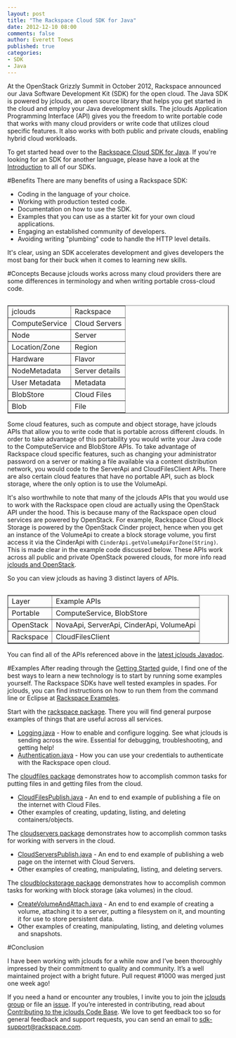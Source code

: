 ```yaml
---
layout: post
title: "The Rackspace Cloud SDK for Java"
date: 2012-12-10 08:00
comments: false
author: Everett Toews
published: true
categories: 
- SDK
- Java
---
```

At the OpenStack Grizzly Summit in October 2012, Rackspace announced our Java Software Development Kit (SDK) for the open cloud. The Java SDK is powered by jclouds, an open source library that helps you get started in the cloud and employ your Java development skills. The jclouds Application Programming Interface (API) gives you the freedom to write portable code that works with many cloud providers or write code that utilizes cloud specific features. It also works with both public and private clouds, enabling hybrid cloud workloads.
<!--more-->
To get started head over to the [Rackspace Cloud SDK for Java](http://docs.rackspace.com/sdks/guide/content/java.html). If you're looking for an SDK for another language, please have a look at the [Introduction](http://docs.rackspace.com/sdks/guide/content/intro.html) to all of our SDKs.

#Benefits
There are many benefits of using a Rackspace SDK:

* Coding in the language of your choice.
* Working with production tested code.
* Documentation on how to use the SDK.
* Examples that you can use as a starter kit for your own cloud applications.
* Engaging an established community of developers.
* Avoiding writing "plumbing" code to handle the HTTP level details.

It's clear, using an SDK accelerates development and gives developers the most bang for their buck when it comes to learning new skills.

#Concepts
Because jclouds works across many cloud providers there are some differences in terminology and when writing portable cross-cloud code.

<table width="100%" border="1" cellspacing="0" cellpadding="0" align="left">
<tbody>
<tr>
<td>jclouds</td>
<td>Rackspace</td>
</tr>
<tr>
<td>ComputeService</td>
<td>Cloud Servers</td>
</tr>
<tr>
<td>Node</td>
<td>Server</td>
</tr>
<tr>
<td>Location/Zone</td>
<td>Region</td>
</tr>
<tr>
<td>Hardware</td>
<td>Flavor</td>
</tr>
<tr>
<td>NodeMetadata</td>
<td>Server details</td>
</tr>
<tr>
<td>User Metadata</td>
<td>Metadata</td>
</tr>
<tr>
<td>BlobStore</td>
<td>Cloud Files</td>
</tr>
<tr>
<td>Blob</td>
<td>File</td>
</tr>
</tbody>
</table>

Some cloud features, such as compute and object storage, have jclouds APIs that allow you to write code that is portable across different clouds. In order to take advantage of this portability you would write your Java code to the ComputeService and BlobStore APIs. To take advantage of Rackspace cloud specific features, such as changing your administrator password on a server or making a file available via a content distribution network, you would code to the ServerApi and CloudFilesClient APIs. There are also certain cloud features that have no portable API, such as block storage, where the only option is to use the VolumeApi.

It's also worthwhile to note that many of the jclouds APIs that you would use to work with the Rackspace open cloud are actually using the OpenStack API under the hood. This is because many of the Rackspace open cloud services are powered by OpenStack. For example, Rackspace Cloud Block Storage is powered by the OpenStack Cinder project, hence when you get an instance of the VolumeApi to create a block storage volume, you first access it via the CinderApi with `CinderApi.getVolumeApiForZone(String)`. This is made clear in the example code discussed below. These APIs work across all public and private OpenStack powered clouds, for more info read [jclouds and OpenStack](http://blog.phymata.com/2012/09/04/jclouds-and-openstack/).

So you can view jclouds as having 3 distinct layers of APIs.

<table width="100%" border="1" cellspacing="0" cellpadding="0" align="left">
<tbody>
<tr>
<td>Layer</td>
<td>Example APIs</td>
</tr>
<tr>
<td>Portable</td>
<td>ComputeService, BlobStore</td>
</tr>
<tr>
<td>OpenStack</td>
<td>NovaApi, ServerApi, CinderApi, VolumeApi</td>
</tr>
<tr>
<td>Rackspace</td>
<td>CloudFilesClient</td>
</tr>
</tbody>
</table>

You can find all of the APIs referenced above in the [latest jclouds Javadoc](http://demobox.github.com/jclouds-maven-site-1.5.3/1.5.3/jclouds-multi/apidocs/).

#Examples
After reading through the [Getting Started](http://www.jclouds.org/documentation/quickstart/rackspace/) guide, I find one of the best ways to learn a new technology is to start by running some examples yourself. The Rackspace SDKs have well tested examples in spades. For jclouds, you can find instructions on how to run them from the command line or Eclipse at [Rackspace Examples](https://github.com/jclouds/jclouds-examples/blob/master/rackspace/README.md).

Start with the [rackspace package](https://github.com/jclouds/jclouds-examples/tree/master/rackspace/src/main/java/org/jclouds/examples/rackspace). There you will find general purpose examples of things that are useful across all services.

* [Logging.java](https://github.com/jclouds/jclouds-examples/blob/master/rackspace/src/main/java/org/jclouds/examples/rackspace/Logging.java) - How to enable and configure logging. See what jclouds is sending across the wire. Essential for debugging, troubleshooting, and getting help!
* [Authentication.java](https://github.com/jclouds/jclouds-examples/blob/master/rackspace/src/main/java/org/jclouds/examples/rackspace/Authentication.java) - How you can use your credentials to authenticate with the Rackspace open cloud.


The [cloudfiles package](https://github.com/jclouds/jclouds-examples/tree/master/rackspace/src/main/java/org/jclouds/examples/rackspace/cloudfiles) demonstrates how to accomplish common tasks for putting files in and getting files from the cloud.

* [CloudFilesPublish.java](https://github.com/jclouds/jclouds-examples/blob/master/rackspace/src/main/java/org/jclouds/examples/rackspace/cloudfiles/CloudFilesPublish.java) - An end to end example of publishing a file on the internet with Cloud Files.
* Other examples of creating, updating, listing, and deleting containers/objects.


The [cloudservers package](https://github.com/jclouds/jclouds-examples/tree/master/rackspace/src/main/java/org/jclouds/examples/rackspace/cloudservers) demonstrates how to accomplish common tasks for working with servers in the cloud.

* [CloudServersPublish.java](https://github.com/jclouds/jclouds-examples/blob/master/rackspace/src/main/java/org/jclouds/examples/rackspace/cloudservers/CloudServersPublish.java) - An end to end example of publishing a web page on the internet with Cloud Servers.
* Other examples of creating, manipulating, listing, and deleting servers.


The [cloudblockstorage package](https://github.com/jclouds/jclouds-examples/tree/master/rackspace/src/main/java/org/jclouds/examples/rackspace/cloudblockstorage) demonstrates how to accomplish common tasks for working with block storage (aka volumes) in the cloud.

* [CreateVolumeAndAttach.java](https://github.com/jclouds/jclouds-examples/blob/master/rackspace/src/main/java/org/jclouds/examples/rackspace/cloudblockstorage/CreateVolumeAndAttach.java) - An end to end example of creating a volume, attaching it to a server, putting a filesystem on it, and mounting it for use to store persistent data.
* Other examples of creating, manipulating, listing, and deleting volumes and snapshots.

#Conclusion

I have been working with jclouds for a while now and I’ve been thoroughly impressed by their commitment to quality and community. It’s a well maintained project with a bright future. Pull request #1000 was merged just one week ago!

If you need a hand or encounter any troubles, I invite you to join the [jclouds group](https://groups.google.com/forum/?fromgroups#!forum/jclouds) or file an [issue](https://github.com/jclouds/jclouds/issues). If you’re interested in contributing, read about [Contributing to the jclouds Code Base](http://www.jclouds.org/documentation/devguides/contributing-to-jclouds/). We love to get feedback too so for general feedback and support requests, you can send an email to <sdk-support@rackspace.com>.
